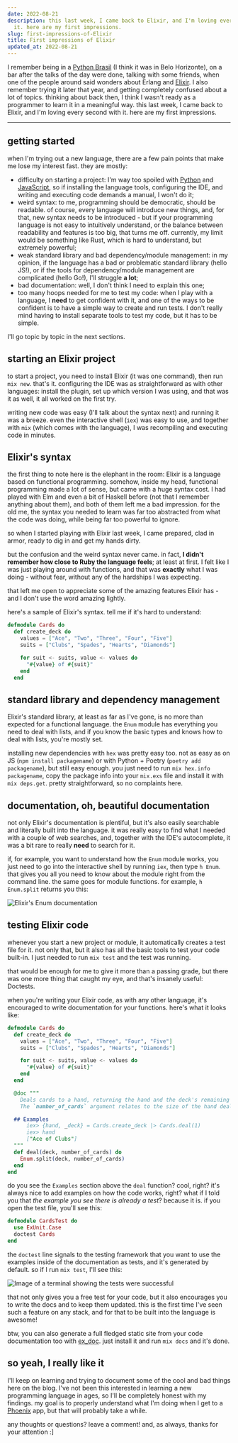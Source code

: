 ```yaml
---
date: 2022-08-21
description: this last week, I came back to Elixir, and I'm loving every second with
  it. here are my first impressions.
slug: first-impressions-of-Elixir
title: First impressions of Elixir
updated_at: 2022-08-21
---
```


I remember being in a [Python Brasil](/blog/notes/Python-Brasil) (I think it was in Belo Horizonte), on a bar after the talks of the day were done, talking with some friends, when one of the people around said wonders about Erlang and [Elixir](/blog/notes/Elixir). I also remember trying it later that year, and getting completely confused about a lot of topics. thinking about back then, I think I wasn't ready as a programmer to learn it in a meaningful way. this last week, I came back to Elixir, and I'm loving every second with it. here are my first impressions.

---

## getting started

when I'm trying out a new language, there are a few pain points that make me lose my interest fast. they are mostly:

- difficulty on starting a project: I'm way too spoiled with [Python](/blog/notes/Python) and [JavaScript](/blog/notes/JavaScript), so if installing the language tools, configuring the IDE, and writing and executing code demands a manual, I won't do it;
- weird syntax: to me, programming should be democratic, should be readable. of course, every language will introduce new things, and, for that, new syntax needs to be introduced - but if your programming language is not easy to intuitively understand, or the balance between readability and features is too big, that turns me off. currently, my limit would be something like Rust, which is hard to understand, but extremely powerful;
- weak standard library and bad dependency/module management: in my opinion, if the language has a bad or problematic standard library (hello JS!), or if the tools for dependency/module management are complicated (hello Go!), I'll struggle **a lot**;
- bad documentation: well, I don't think I need to explain this one;
- too many hoops needed for me to test my code: when I play with a language, I **need** to get confident with it, and one of the ways to be confident is to have a simple way to create and run tests. I don't really mind having to install separate tools to test my code, but it has to be simple.  


I'll go topic by topic in the next sections.

## starting an Elixir project

to start a project, you need to install Elixir (it was one command), then run `mix new`. that's it. configuring the IDE was as straightforward as with other languages: install the plugin, set up which version I was using, and that was it as well, it all worked on the first try.

writing new code was easy (I'll talk about the syntax next) and running it was a breeze. even the interactive shell (`iex`) was easy to use, and together with `mix` (which comes with the language), I was recompiling and executing code in minutes.

## Elixir's syntax

the first thing to note here is the elephant in the room: Elixir is a language based on functional programming. somehow, inside my head, functional programming made a lot of sense, but came with a huge syntax cost. I had played with Elm and even a bit of Haskell before (not that I remember anything about them), and both of them left me a bad impression. for the old me, the syntax you needed to learn was far too abstracted from what the code was doing, while being far too powerful to ignore.

so when I started playing with Elixir last week, I came prepared, clad in armor, ready to dig in and get my hands dirty.

but the confusion and the weird syntax never came. in fact, **I didn't remember how close to Ruby the language feels**; at least at first. I felt like I was just playing around with functions, and that was **exactly** what I was doing - without fear, without any of the hardships I was expecting.

that left me open to appreciate some of the amazing features Elixir has - and I don't use the word amazing lightly.

here's a sample of Elixir's syntax. tell me if it's hard to understand:

```elixir
defmodule Cards do
  def create_deck do
    values = ["Ace", "Two", "Three", "Four", "Five"]
    suits = ["Clubs", "Spades", "Hearts", "Diamonds"]

    for suit <- suits, value <- values do
      "#{value} of #{suit}"
    end
  end
```

## standard library and dependency management

Elixir's standard library, at least as far as I've gone, is no more than expected for a functional language. the `Enum` module has everything you need to deal with lists, and if you know the basic types and knows how to deal with lists, you're mostly set.

installing new dependencies with `hex` was pretty easy too. not as easy as on JS (`npm install packagename`) or with Python + Poetry (`poetry add packagename`), but still easy enough. you just need to run `mix hex.info packagename`, copy the package info into your `mix.exs` file and install it with `mix deps.get`. pretty straightforward, so no complaints here.

## documentation, oh, beautiful documentation

not only Elixir's documentation is plentiful, but it's also easily searchable and literally built into the language. it was really easy to find what I needed with a couple of web searches, and, together with the IDE's autocomplete, it was a bit rare to really **need** to search for it.

if, for example, you want to understand how the `Enum` module works, you just need to go into the interactive shell by running `iex`, then type `h Enum`. that gives you all you need to know about the module right from the command line. the same goes for module functions. for example, `h Enum.split` returns you this:

![Elixir's Enum documentation](/blog/assets/elixir-help-enum.png)

## testing Elixir code

whenever you start a new project or module, it automatically creates a test file for it. not only that, but it also has all the basic tools to test your code built-in. I just needed to run `mix test` and the test was running.

that would be enough for me to give it more than a passing grade, but there was one more thing that caught my eye, and that's insanely useful: Doctests.

when you're writing your Elixir code, as with any other language, it's encouraged to write documentation for your functions. here's what it looks like:

```elixir
defmodule Cards do
  def create_deck do
    values = ["Ace", "Two", "Three", "Four", "Five"]
    suits = ["Clubs", "Spades", "Hearts", "Diamonds"]

    for suit <- suits, value <- values do
      "#{value} of #{suit}"
    end
  end

  @doc """
    Deals cards to a hand, returning the hand and the deck's remaining cards.
    The `number_of_cards` argument relates to the size of the hand dealt.

  ## Examples
      iex> {hand, _deck} = Cards.create_deck |> Cards.deal(1)
      iex> hand
      ["Ace of Clubs"]
  """
  def deal(deck, number_of_cards) do
    Enum.split(deck, number_of_cards)
  end
end

```

do you see the `Examples` section above the `deal` function? cool, right? it's always nice to add examples on how the code works, right? what if I told you that _the example you see there is already a test_? because it is. if you open the test file, you'll see this:

```elixir
defmodule CardsTest do
  use ExUnit.Case
  doctest Cards
end
```

the `doctest` line signals to the testing framework that you want to use the examples inside of the documentation as tests, and it's generated by default. so if I run `mix test`, I'll see this:

![Image of a terminal showing the tests were successful](/blog/assets/elixir-doctest-result.png)

that not only gives you a free test for your code, but it also encourages you to write the docs and to keep them updated. this is the first time I've seen such a feature on any stack, and for that to be built into the language is awesome!

btw, you can also generate a full fledged static site from your code documentation too with [ex_doc](https://github.com/elixir-lang/ex_doc). just install it and run `mix docs` and it's done.

## so yeah, I really like it

I'll keep on learning and trying to document some of the cool and bad things here on the blog. I've not been this interested in learning a new programming language in ages, so I'll be completely honest with my findings. my goal is to properly understand what I'm doing when I get to a [Phoenix](/blog/notes/Phoenix) app, but that will probably take a while.

any thoughts or questions? leave a comment! and, as always, thanks for your attention :]

